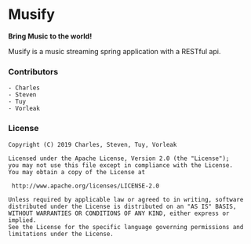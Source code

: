 # Musify
**Bring Music to the world!**

Musify is a music streaming spring application with a RESTful api. 
### Contributors
	- Charles
	- Steven
	- Tuy
	- Vorleak
	
### License
```
Copyright (C) 2019 Charles, Steven, Tuy, Vorleak

Licensed under the Apache License, Version 2.0 (the "License");
you may not use this file except in compliance with the License.
You may obtain a copy of the License at

 http://www.apache.org/licenses/LICENSE-2.0

Unless required by applicable law or agreed to in writing, software
distributed under the License is distributed on an "AS IS" BASIS,
WITHOUT WARRANTIES OR CONDITIONS OF ANY KIND, either express or implied.
See the License for the specific language governing permissions and
limitations under the License.
``` 